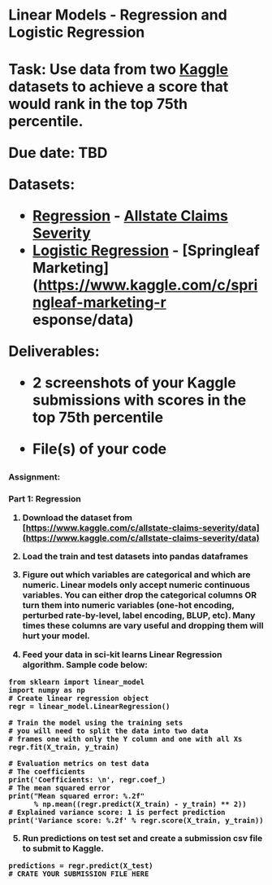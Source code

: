 <h1>Linear Models - Regression and Logistic Regression<h1>

<b>Task:</b> Use data from two [Kaggle](https://www.kaggle.com) datasets to achieve a score that would rank in the top 75th percentile.

<b>Due date:</b> TBD

<b>Datasets:</b>
  - [Regression](https://en.wikipedia.org/wiki/Regression_analysis) - [Allstate Claims Severity]( https://www.kaggle.com/c/allstate-claims-severity/data)
  - [Logistic Regression](https://en.wikipedia.org/wiki/Logistic_regression) - [Springleaf Marketing](https://www.kaggle.com/c/springleaf-marketing-r    esponse/data)


<b>Deliverables:</b>
  - 2 screenshots  of your Kaggle submissions with scores in the top 75th percentile

  - File(s) of your code


<h3><b>Assignment:</b><h3>

<b>Part 1:</b> Regression

1. Download the dataset from [https://www.kaggle.com/c/allstate-claims-severity/data](https://www.kaggle.com/c/allstate-claims-severity/data)

2. Load the train and test datasets into pandas dataframes

3. Figure out which variables are categorical and which are numeric. Linear models only accept numeric continuous variables. You can either drop the categorical columns OR turn them into numeric variables (one-hot encoding, perturbed rate-by-level, label encoding, BLUP, etc). Many times these columns are vary useful and dropping them will hurt your model.

4. Feed your data in sci-kit learns Linear Regression algorithm. Sample code below:
  ```
  from sklearn import linear_model
  import numpy as np
  # Create linear regression object
  regr = linear_model.LinearRegression()

  # Train the model using the training sets
  # you will need to split the data into two data
  # frames one with only the Y column and one with all Xs
  regr.fit(X_train, y_train)

  # Evaluation metrics on test data
  # The coefficients
  print('Coefficients: \n', regr.coef_)
  # The mean squared error
  print("Mean squared error: %.2f"
        % np.mean((regr.predict(X_train) - y_train) ** 2))
  # Explained variance score: 1 is perfect prediction
  print('Variance score: %.2f' % regr.score(X_train, y_train))
  ```

5. Run predictions on test set and create a submission csv file to submit to Kaggle.

  ```
  predictions = regr.predict(X_test)
  # CRATE YOUR SUBMISSION FILE HERE
  ```
